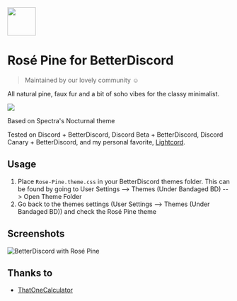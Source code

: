 <img src="https://github.com/rose-pine/rose-pine-theme/raw/main/assets/icon.png" width="64" />

# Rosé Pine for BetterDiscord

> Maintained by our lovely community ☺️

All natural pine, faux fur and a bit of soho vibes for the classy minimalist.

[![](https://img.shields.io/badge/Rosé%20Pine%20Theme-191724)](https://github.com/rose-pine/rose-pine-theme)

Based on Spectra's Nocturnal theme

Tested on Discord + BetterDiscord, Discord Beta + BetterDiscord, Discord Canary + BetterDiscord, and my personal favorite, [Lightcord](https://lightcord.github.io/). 

## Usage

1. Place `Rose-Pine.theme.css` in your BetterDiscord themes folder. This can be found by going to User Settings --> Themes (Under Bandaged BD) --> Open Theme Folder
2. Go back to the themes settings (User Settings --> Themes (Under Bandaged BD)) and check the Rosé Pine theme

## Screenshots

![BetterDiscord with Rosé Pine](https://i.imgur.com/d7VnFZk.png)

## Thanks to 

- [ThatOneCalculator](https://github.com/thatonecalculator)
